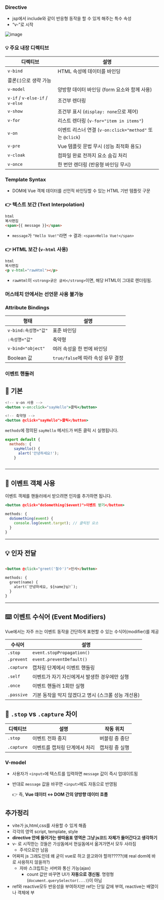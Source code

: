 ### Directive

- jsp에서 include와 같이 반응형 동작을 할 수 있게 해주는 특수 속성
- “v-”로 시작

![image](https://github.com/user-attachments/assets/be5cf561-3290-4151-8506-a2bbc109a026)


### 💡 주요 내장 디렉티브

| 디렉티브 | 설명 |
| --- | --- |
| `v-bind` | HTML 속성에 데이터를 바인딩
콜론(:)으로 생략 가능 |
| `v-model` | 양방향 데이터 바인딩 (form 요소와 함께 사용) |
| `v-if` / `v-else-if` / `v-else` | 조건부 렌더링 |
| `v-show` | 조건부 표시 (`display: none`으로 제어) |
| `v-for` | 리스트 렌더링 (`v-for="item in items"`) |
| `v-on` | 이벤트 리스너 연결 (`v-on:click="method"` 또는 `@click`) |
| `v-pre` | Vue 템플릿 문법 무시 (성능 최적화 용도) |
| `v-cloak` | 컴파일 완료 전까지 요소 숨김 처리 |
| `v-once` | 한 번만 렌더링 (반응형 바인딩 무시) |

### Template Syntax

- DOM에 Vue 객체 데이터를 선언적 바인딩할 수 있는 HTML 기반 템플릿 구문

### 👉 텍스트 보간 (Text Interpolation)

```html
html
복사편집
<span>{{ message }}</span>

```

- `message`가 `"Hello Vue!"`라면 → 결과: `<span>Hello Vue!</span>`

### 👉 HTML 보간 (`v-html` 사용)

```html
html
복사편집
<p v-html="rawHtml"></p>

```

- `rawHtml`이 `<strong>굵은 글씨</strong>`이면, 해당 HTML이 그대로 렌더링됨.

### 머스테치 안에서는 선언문 사용 불가능

### Attribute Bindings

| 형태 | 설명 |
| --- | --- |
| `v-bind:속성명="값"` | 표준 바인딩 |
| `:속성명="값"` | 축약형 |
| `v-bind="object"` | 여러 속성을 한 번에 바인딩 |
| Boolean 값 | `true/false`에 따라 속성 유무 결정 |

### 이벤트 핸들러

## 🔧 기본

```jsx
<!-- v-on 사용 -->
<button v-on:click="sayHello">클릭</button>

<!-- 축약형 -->
<button @click="sayHello">클릭</button>
```

`methods`에 정의된 `sayHello` 메서드가 버튼 클릭 시 실행됩니다.

```jsx
export default {
  methods: {
    sayHello() {
      alert('안녕하세요!');
    }
  
```

---

## 🧠 이벤트 객체 사용

이벤트 객체를 핸들러에서 받으려면 인자를 추가하면 됩니다.

```jsx
<button @click="doSomething($event)">이벤트 받기</button>

```

```jsx
methods: {
  doSomething(event) {
    console.log(event.target); // 클릭된 요소
  }
}

```

---

## 💡 인자 전달

```html

<button @click="greet('철수')">인사</button>

methods: {
  greet(name) {
    alert(`안녕하세요, ${name}님!`);
  }
}
```

---

## ⌨️ 이벤트 수식어 (Event Modifiers)

Vue에서는 자주 쓰는 이벤트 동작을 간단하게 표현할 수 있는 수식어(modifier)를 제공

| 수식어 | 설명 |
| --- | --- |
| `.stop` | `event.stopPropagation()` |
| `.prevent` | `event.preventDefault()` |
| `.capture` | 캡처링 단계에서 이벤트 핸들링 |
| `.self` | 이벤트가 자기 자신에게서 발생한 경우에만 실행 |
| `.once` | 이벤트 핸들러 1회만 실행 |
| `.passive` | 기본 동작을 막지 않겠다고 명시 (스크롤 성능 개선용) |

## 🎯 `.stop` vs `.capture` 차이

| 디렉티브 | 설명 | 작동 위치 |
| --- | --- | --- |
| `.stop` | 이벤트 전파 중지 | 버블링 중 중단 |
| `.capture` | 이벤트를 캡처링 단계에서 처리 | 캡처링 중 실행 |

### V-model

- 사용자가 `<input>`에 텍스트를 입력하면 `message` 값이 즉시 업데이트됨
- 반대로 `message` 값을 바꾸면 `<input>`에도 자동으로 반영됨
    
    👉 즉, **Vue 데이터 ↔ DOM 간의 양방향 데이터 흐름**
    

## 추가정리

- vite가 js,html,css를 사용할 수 있게 해줌
- 각각의 영역 script, template, style
- **directive 안에 들어가는 쌍따옴표 영역은 그냥 js코드 자체가 들어간다고 생각하기**
- v- 로 시작한는 것들은 가상돔에서 현실돔에서 옮겨가면서 모두 사라짐
    - 주석으로만 남음
- 어짜피 js 그래도인데 왜 굳이 vue로 하고 끌고와야 할까?????(왜 real dom에 바로 사용하지 않을까?)
    - 자바 스크립트는 서버와 통신 가능(ajax)
        - count 값만 바꾸면 UI가 **자동으로 갱신됨**. 명령형(`document.querySelector(...)`)이 아님
- ref와 reactive모두 반응성을 부여하지만 ref는 단일 값에 부여, reactive는 배열이나 객체에 부

